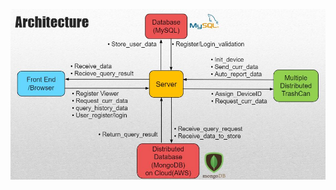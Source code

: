 ![alt text](https://github.com/504steven/IoT-TrashCanMonitoringSys/blob/master/IoT%20Trash%20Can%20Architecture.JPG)